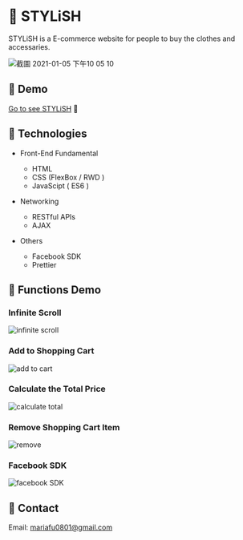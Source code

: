 # :dress: STYLiSH
STYLiSH is a E-commerce website for people to buy the clothes and accessaries.

![截圖 2021-01-05 下午10 05 10](https://user-images.githubusercontent.com/63142258/104120258-4987a100-5370-11eb-86ee-8f9452c56f01.png)

##  :shirt: Demo
[Go to see STYLiSH](https://rezta20.github.io/STYLiSH/stylish/html/index.html "STYLiSH")  :eyes: 

##  :shirt: Technologies
- Front-End Fundamental
  - HTML
  - CSS (FlexBox / RWD )
  - JavaScipt ( ES6 )
  
- Networking
  - RESTful APIs
  - AJAX

- Others
  - Facebook SDK
  - Prettier

##  :shirt: Functions Demo 
### Infinite Scroll 
![infinite scroll](https://user-images.githubusercontent.com/63142258/104122927-0256db80-5383-11eb-923a-1b451c69fe4d.gif)

### Add to Shopping Cart
![add to cart](https://user-images.githubusercontent.com/63142258/104122914-e0f5ef80-5382-11eb-88b6-0f27ef2d4a30.gif)

### Calculate the Total Price
![calculate total](https://user-images.githubusercontent.com/63142258/104122946-26b2b800-5383-11eb-81e5-b710259f27ca.gif)


### Remove Shopping Cart Item
![remove](https://user-images.githubusercontent.com/63142258/104122957-37fbc480-5383-11eb-9279-d55f0f188e76.gif)

### Facebook SDK
![facebook SDK](https://user-images.githubusercontent.com/63142258/104122969-4b0e9480-5383-11eb-9c49-e7c0333a48b8.gif)

## :shirt: Contact
Email: mariafu0801@gmail.com



